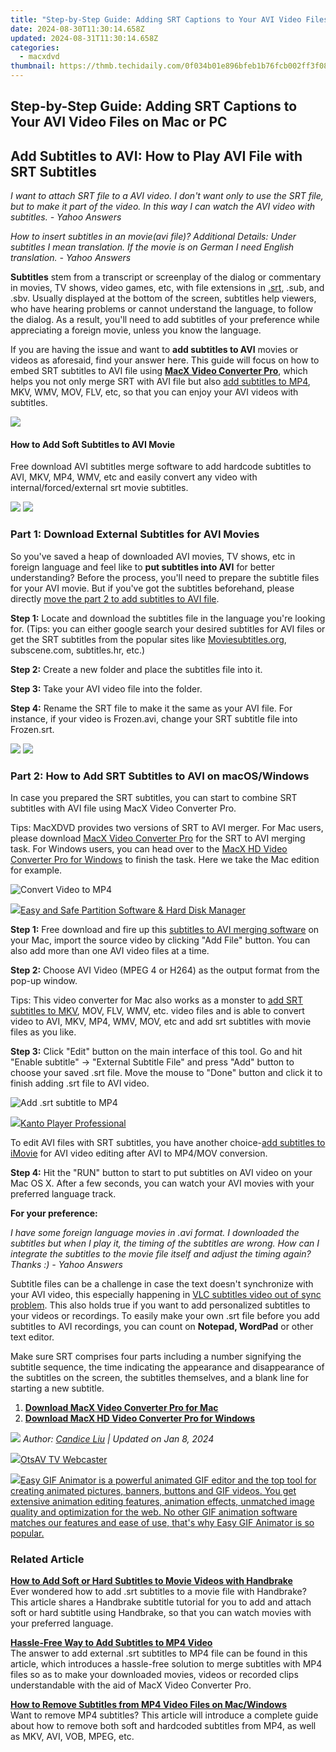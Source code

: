 ```yaml
---
title: "Step-by-Step Guide: Adding SRT Captions to Your AVI Video Files on Mac or PC"
date: 2024-08-30T11:30:14.658Z
updated: 2024-08-31T11:30:14.658Z
categories:
  - macxdvd
thumbnail: https://thmb.techidaily.com/0f034b01e896bfeb1b76fcb002ff3f08bf8065e806075d9660abdc53bcbc29eb.jpg
---
```


## Step-by-Step Guide: Adding SRT Captions to Your AVI Video Files on Mac or PC

## Add Subtitles to AVI: How to Play AVI File with SRT Subtitles 

_I want to attach SRT file to a AVI video. I don't want only to use the SRT file, but to make it part of the video. In this way I can watch the AVI video with subtitles. - Yahoo Answers_ 

_How to insert subtitles in an movie(avi file)? Additional Details: Under subtitles I mean translation. If the movie is on German I need English translation. - Yahoo Answers_ 

**Subtitles** stem from a transcript or screenplay of the dialog or commentary in movies, TV shows, video games, etc, with file extensions in [.srt](https://tools.techidaily.com/macxdvd/products/), .sub, and .sbv. Usually displayed at the bottom of the screen, subtitles help viewers, who have hearing problems or cannot understand the language, to follow the dialog. As a result, you'll need to add subtitles of your preference while appreciating a foreign movie, unless you know the language. 

If you are having the issue and want to **add subtitles to AVI** movies or videos as aforesaid, find your answer here. This guide will focus on how to embed SRT subtitles to AVI file using [**MacX Video Converter Pro**](https://tools.techidaily.com/macxdvd/products/), which helps you not only merge SRT with AVI file but also [add subtitles to MP4](https://tools.techidaily.com/macxdvd/products/), MKV, WMV, MOV, FLV, etc, so that you can enjoy your AVI videos with subtitles.

![](https://www.macxdvd.com/mac-dvd-video-converter-how-to/article-image/subtitles-srt.png)

#### How to Add Soft Subtitles to AVI Movie

Free download AVI subtitles merge software to add hardcode subtitles to AVI, MKV, MP4, WMV, etc and easily convert any video with internal/forced/external srt movie subtitles. 

[![](https://www.macxdvd.com/mac-dvd-video-converter-how-to/article-image/free-downm.png)](https://tools.techidaily.com/macxdvd/products/) [![](https://www.macxdvd.com/mac-dvd-video-converter-how-to/article-image/free-down.png)](https://tools.techidaily.com/macxdvd/products/) 

### Part 1: Download External Subtitles for AVI Movies

So you've saved a heap of downloaded AVI movies, TV shows, etc in foreign language and feel like to **put subtitles into AVI** for better understanding? Before the process, you'll need to prepare the subtitle files for your AVI movie. But if you've got the subtitles beforehand, please directly [move the part 2 to add subtitles to AVI file](https://tools.techidaily.com/macxdvd/products/). 

**Step 1:** Locate and download the subtitles file in the language you're looking for. (Tips: you can either google search your desired subtitles for AVI files or get the SRT subtitles from the popular sites like [Moviesubtitles.org](http://www.moviesubtitles.org/), subscene.com, subtitles.hr, etc.) 

**Step 2:** Create a new folder and place the subtitles file into it. 

**Step 3:** Take your AVI video file into the folder. 

**Step 4:** Rename the SRT file to make it the same as your AVI file. For instance, if your video is Frozen.avi, change your SRT subtitle file into Frozen.srt. 

<!-- affiliate ads begin -->
<a href="https://shop.manycam.com/order/checkout.php?PRODS=17727588&QTY=1&AFFILIATE=108875&CART=1"><img src="https://secure.avangate.com/images/merchant/8230bea7d54bcdf99cdfe85cb07313d5/mcaffbanner600x500.png" border="0"></a>
<a href="https://shop.manycam.com/order/checkout.php?PRODS=17727588&QTY=1&AFFILIATE=108875&CART=1"><img src="https://secure.avangate.com/images/merchant/8230bea7d54bcdf99cdfe85cb07313d5/Affiliates_300x250px_valentinesday.png" border="0"></a>
<!-- affiliate ads end -->
### Part 2: How to Add SRT Subtitles to AVI on macOS/Windows 

In case you prepared the SRT subtitles, you can start to combine SRT subtitles with AVI file using MacX Video Converter Pro. 

Tips: MacXDVD provides two versions of SRT to AVI merger. For Mac users, please download [MacX Video Converter Pro](https://tools.techidaily.com/macxdvd/products/) for the SRT to AVI merging task. For Windows users, you can head over to the [MacX HD Video Converter Pro for Windows](https://tools.techidaily.com/macxdvd/products/) to finish the task. Here we take the Mac edition for example. 

![Convert Video to MP4](https://www.macxdvd.com/mac-dvd-video-converter-how-to/article-image/qsv-add-subtitle.jpg)

<!-- affiliate ads begin -->
<a href="https://secure.2checkout.com/order/checkout.php?PRODS=22741618&QTY=1&AFFILIATE=108875&CART=1"><img src="https://www.diskpart.com/resource/images/index/dp-index-img-banner-people@2x.png" border="0">Easy and Safe Partition Software & Hard Disk Manager</a>
<!-- affiliate ads end -->
**Step 1:** Free download and fire up this [subtitles to AVI merging software](https://tools.techidaily.com/macxdvd/products/) on your Mac, import the source video by clicking "Add File" button. You can also add more than one AVI video files at a time. 

**Step 2:** Choose AVI Video (MPEG 4 or H264) as the output format from the pop-up window. 

Tips: This video converter for Mac also works as a monster to [add SRT subtitles to MKV](https://tools.techidaily.com/macxdvd/products/), MOV, FLV, WMV, etc. video files and is able to convert video to AVI, MKV, MP4, WMV, MOV, etc and add srt subtitles with movie files as you like. 

**Step 3:** Click "Edit" button on the main interface of this tool. Go and hit "Enable subtitle" -> "External Subtitle File" and press "Add" button to choose your saved .srt file. Move the mouse to "Done" button and click it to finish adding .srt file to AVI video. 

![Add .srt subtitle to MP4](https://www.macxdvd.com/mac-dvd-video-converter-how-to/../guide/image/wz-vcp-14.jpg)

<!-- affiliate ads begin -->
<a href="https://secure.2checkout.com/order/checkout.php?PRODS=4742929&QTY=1&AFFILIATE=108875&CART=1"><img src="https://secure.avangate.com/images/merchant/e09fdffe648a30658a9657bbed7b2388/products/boxshot(2).png" border="0">Kanto Player Professional</a>
<!-- affiliate ads end -->
To edit AVI files with SRT subtitles, you have another choice-[add subtitles to iMovie](https://tools.techidaily.com/macxdvd/products/) for AVI video editing after AVI to MP4/MOV conversion. 

**Step 4:** Hit the "RUN" button to start to put subtitles on AVI video on your Mac OS X. After a few seconds, you can watch your AVI movies with your preferred language track. 

**For your preference:**

_I have some foreign language movies in .avi format. I downloaded the subtitles but when I play it, the timing of the subtitles are wrong. How can I integrate the subtitles to the movie file itself and adjust the timing again? Thanks :) - Yahoo Answers_ 

Subtitle files can be a challenge in case the text doesn't synchronize with your AVI video, this especially happening in [VLC subtitles video out of sync problem](https://tools.techidaily.com/macxdvd/products/). This also holds true if you want to add personalized subtitles to your videos or recordings. To easily make your own .srt file before you add subtitles to AVI recordings, you can count on **Notepad, WordPad** or other text editor. 

Make sure SRT comprises four parts including a number signifying the subtitle sequence, the time indicating the appearance and disappearance of the subtitles on the screen, the subtitles themselves, and a blank line for starting a new subtitle. 

1. **[Download MacX Video Converter Pro for Mac](https://tools.techidaily.com/macxdvd/products/)**
2. **[Download MacX HD Video Converter Pro for Windows](https://tools.techidaily.com/macxdvd/products/)**

_![](https://www.macxdvd.com/mac-dvd-video-converter-how-to/../image-style/article-seo/icon1.png) Author: [Candice Liu](https://www.linkedin.com/in/candice-liu-444483a3/) | Updated on Jan 8, 2024_

<!-- affiliate ads begin -->
<a href="https://otszone.ots7.com/order/checkout.php?PRODS=4713324&QTY=1&AFFILIATE=108875&CART=1"><img src="https://green.ots7.com/screenshots/OtsAV/OtsAVTV1.90-300x188.jpg" border="0">OtsAV TV Webcaster</a>
<!-- affiliate ads end -->
<!-- affiliate ads begin -->
<a href="https://secure.2checkout.com/order/checkout.php?PRODS=174416&QTY=1&AFFILIATE=108875&CART=1"><img src="https://www.easygifanimator.net/images/gif-animator.png" border="0">Easy GIF Animator is a powerful animated GIF editor and the top tool for creating animated pictures, banners, buttons and GIF videos. You get extensive animation editing features, animation effects, unmatched image quality and optimization for the web. No other GIF animation software matches our features and ease of use, that's why Easy GIF Animator is so popular.</a>
<!-- affiliate ads end -->
### Related Article 

**[How to Add Soft or Hard Subtitles to Movie Videos with Handbrake](https://tools.techidaily.com/macxdvd/products/)**  
 Ever wondered how to add .srt subtitles to a movie file with Handbrake? This article shares a Handbrake subtitle tutorial for you to add and attach soft or hard subtitle using Handbrake, so that you can watch movies with your preferred language. 

**[Hassle-Free Way to Add Subtitles to MP4 Video](https://tools.techidaily.com/macxdvd/products/)**  
 The answer to add external .srt subtitles to MP4 file can be found in this article, which introduces a hassle-free solution to merge subtitles with MP4 files so as to make your downloaded movies, videos or recorded clips understandable with the aid of MacX Video Converter Pro.

**[How to Remove Subtitles from MP4 Video Files on Mac/Windows](https://tools.techidaily.com/macxdvd/products/)**  
 Want to remove MP4 subtitles? This article will introduce a complete guide about how to remove both soft and hardcoded subtitles from MP4, as well as MKV, AVI, VOB, MPEG, etc.

<ins class="adsbygoogle"
     style="display:block"
     data-ad-format="autorelaxed"
     data-ad-client="ca-pub-7571918770474297"
     data-ad-slot="1223367746"></ins>



<ins class="adsbygoogle"
     style="display:block"
     data-ad-client="ca-pub-7571918770474297"
     data-ad-slot="8358498916"
     data-ad-format="auto"
     data-full-width-responsive="true"></ins>


